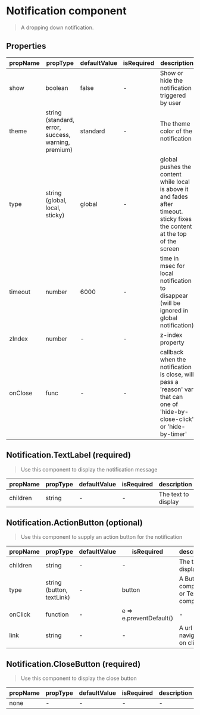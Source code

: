 # Notification component

> A dropping down notification.

## Properties

| propName | propType | defaultValue | isRequired | description |
|----------|----------|--------------|------------|-------------|
| show | boolean | false | - | Show or hide the notification triggered by user |
| theme | string (standard, error, success, warning, premium) | standard | - | The theme color of the notification |
| type | string (global, local, sticky) | global | - | global pushes the content while local is above it and fades after timeout. sticky fixes the content at the top of the screen |
| timeout | number | 6000 | - | time in msec for local notification to disappear (will be ignored in global notification) |
| zIndex | number | - | - | z-index property |
| onClose | func | - | - | callback when the notification is close, will pass a 'reason' var that can one of 'hide-by-close-click' or 'hide-by-timer' |  

## Notification.TextLabel (required)
> Use this component to display the notification message

| propName | propType | defaultValue | isRequired | description |
|----------|----------|--------------|------------|-------------|
| children | string | - | - | The text to display |

## Notification.ActionButton (optional)
> Use this component to supply an action button for the notification

| propName | propType | defaultValue | isRequired | description |
|----------|----------|--------------|------------|-------------|
| children | string | - | - | The text to display |
| type | string (button, textLink) | - | button | A Button component or TextLink component |
| onClick | function | - | e => e.preventDefault() | - |
| link | string | - | - | A url to navigate to on click |

## Notification.CloseButton (required)
> Use this component to display the close button

| propName | propType | defaultValue | isRequired | description |
|----------|----------|--------------|------------|-------------|
| none | - | - | - | - |
